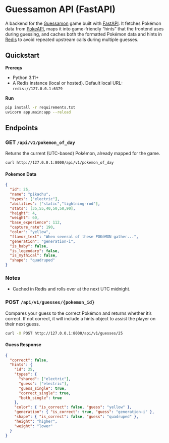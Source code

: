 # Guessamon API (FastAPI)

A backend for the [Guessamon](https://www.guessamon.xyz/) game built with [FastAPI](https://fastapi.tiangolo.com/). It fetches Pokémon data from [PokeAPI](https://pokeapi.co/), maps it into game-friendly “hints” that the frontend uses during guessing, and caches both the formatted Pokémon data and hints in [Redis](https://redis.io/) to avoid repeated upstream calls during multiple guesses.

## Quickstart

**Prereqs**
- Python 3.11+
- A Redis instance (local or hosted). Default local URL: `redis://127.0.0.1:6379`

**Run**
```bash
pip install -r requirements.txt
uvicorn app.main:app --reload
```

## Endpoints

### GET `/api/v1/pokemon_of_day`
Returns the current (UTC-based) Pokémon, already mapped for the game.

```bash
curl http://127.0.0.1:8000/api/v1/pokemon_of_day
```
#### Pokemon Data
```json
{
  "id": 25,
  "name": "pikachu",
  "types": ["electric"],
  "abilities": ["static","lightning-rod"],
  "stats": [35,55,40,50,50,90],
  "height": 4,
  "weight": 60,
  "base_experience": 112,
  "capture_rate": 190,
  "color": "yellow",
  "flavor_text": "When several of these POKéMON gather...",
  "generation": "generation-i",
  "is_baby": false,
  "is_legendary": false,
  "is_mythical": false,
  "shape": "quadruped"
}
```
### Notes
- Cached in Redis and rolls over at the next UTC midnight.

### POST `/api/v1/guesses/{pokemon_id}`
Compares your guess to the correct Pokémon and returns whether it’s correct. If not correct, it will include a hints object to assist the player on their next guess.
```bash
curl -X POST http://127.0.0.1:8000/api/v1/guesses/25
```
#### Guess Response
```json
{
  "correct": false,
  "hints": {
    "id": 25,
    "types": {
      "shared": ["electric"],
      "guess": ["electric"],
      "guess_single": true,
      "correct_single": true,
      "both_single": true
    },
    "color": { "is_correct": false, "guess": "yellow" },
    "generation": { "is_correct": true, "guess": "generation-i" },
    "shape": { "is_correct": false, "guess": "quadruped" },
    "height": "higher",
    "weight": "lower"
  }
}
```
